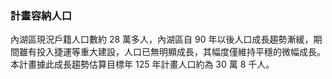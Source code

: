 ### 計畫容納人口

內湖區現況戶籍人口數約 28 萬多人，內湖區自 90 年以後人口成長趨勢漸緩，期間雖有投入捷運等重大建設，人口已無明顯成長，其幅度僅維持平穩的微幅成長。本計畫據此成長趨勢估算目標年 125 年計畫人口約為 30 萬 8 千人。
